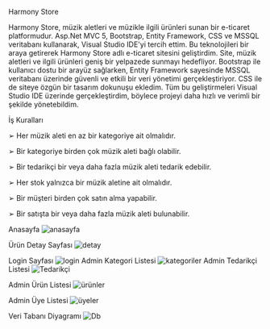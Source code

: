 Harmony Store

Harmony Store, müzik aletleri ve müzikle ilgili ürünleri sunan bir e-ticaret platformudur. Asp.Net MVC 5, 
Bootstrap, Entity Framework, CSS ve MSSQL veritabanı kullanarak, Visual Studio IDE'yi tercih ettim. Bu 
teknolojileri bir araya getirerek Harmony Store adlı e-ticaret sitesini geliştirdim. Site, müzik aletleri ve ilgili 
ürünleri geniş bir yelpazede sunmayı hedefliyor. Bootstrap ile kullanıcı dostu bir arayüz sağlarken, Entity 
Framework sayesinde MSSQL veritabanı üzerinde güvenli ve etkili bir veri yönetimi gerçekleştiriyor. CSS 
ile de siteye özgün bir tasarım dokunuşu ekledim. Tüm bu geliştirmeleri Visual Studio IDE üzerinde 
gerçekleştirdim, böylece projeyi daha hızlı ve verimli bir şekilde yönetebildim.

İş Kuralları

➢ Her müzik aleti en az bir kategoriye ait olmalıdır.

➢ Bir kategoriye birden çok müzik aleti bağlı olabilir.

➢ Bir tedarikçi bir veya daha fazla müzik aleti tedarik edebilir.

➢ Her stok yalnızca bir müzik aletine ait olmalıdır.

➢ Bir müşteri birden çok satın alma yapabilir.

➢ Bir satışta bir veya daha fazla müzik aleti bulunabilir.

Anasayfa
![anasayfa](https://github.com/iremkabaoglu/HarmonyStore/assets/105019982/0dd166f8-0310-45a6-93db-d554cdaa072a)

Ürün Detay Sayfası
![detay](https://github.com/iremkabaoglu/HarmonyStore/assets/105019982/f0b5d20c-2fd5-4ff8-a1d0-b6cc8a930dbb)

Login Sayfası
![login](https://github.com/iremkabaoglu/HarmonyStore/assets/105019982/32fc5852-9560-4cd4-a81c-7ebec828cd58)
Admin Kategori Listesi
![kategoriler](https://github.com/iremkabaoglu/HarmonyStore/assets/105019982/24b61b5c-4241-446a-abda-6359b2fb0133)
Admin Tedarikçi Listesi
![Tedarikçi](https://github.com/iremkabaoglu/HarmonyStore/assets/105019982/1b5f1f48-72c7-48ff-a0b4-f058c39282ee)

Admin Ürün Listesi
![ürünler](https://github.com/iremkabaoglu/HarmonyStore/assets/105019982/d9fb3786-8ef5-4836-b170-69766d1fb067)

Admin Üye Listesi
![üyeler](https://github.com/iremkabaoglu/HarmonyStore/assets/105019982/3083c82f-6875-4b26-91aa-43489297ecdf)

Veri Tabanı Diyagramı
![Db](https://github.com/iremkabaoglu/HarmonyStore/assets/105019982/c4818090-7941-4eb5-8880-bb97b30ada83)
